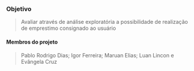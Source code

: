 ### Objetivo
> Avaliar através de análise exploratória a possibilidade de realização de emprestimo consignado ao usuário

#### Membros do projeto 
> Pablo Rodrigo Dias; Igor Ferreira; Maruan Elias; Luan Lincon e Evângela Cruz

